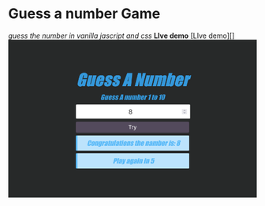 # Guess a number Game

_guess the number in vanilla jascript and css_
**LIve demo** [LIve demo][]
![guess namber](guessNamber.png)
